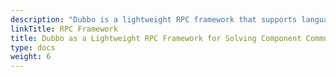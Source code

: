 ```yaml
---
description: "Dubbo is a lightweight RPC framework that supports languages like Java, Go, Node.js, JavaScript, etc., helping developers build browser-based, gRPC-compatible HTTP APIs."
linkTitle: RPC Framework
title: Dubbo as a Lightweight RPC Framework for Solving Component Communication Issues
type: docs
weight: 6
---
```



